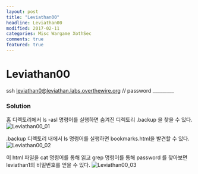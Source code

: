 ```yaml
---
layout: post
title: "Leviathan00"
headline: Leviathan00
modified: 2017-02-11
categories: Misc Wargame XothSec
comments: true
featured: true
---
```


# Leviathan00
ssh leviathan0@leviathan.labs.overthewire.org // password _________

### Solution
홈 디렉토리에서 ls -asl 명령어를 실행하면 숨겨진 디렉토리 .backup 을 찾을 수 있다.
![Leviathan00_01](http://i.imgur.com/oRs5xuP.png)

.backup 디렉토리 내에서 ls 명령어를 실행하면 bookmarks.html을 발견할 수 있다.
![Leviathan00_02](http://i.imgur.com/rJT4VWB.png)

이 html 파일을 cat 명령어를 통해 읽고 grep 명령어를 통해 password 를 찾아보면 leviathan1의 비밀번호를 얻을 수 있다.
![Leviathan00_03](http://i.imgur.com/Gyfatqw.png)
